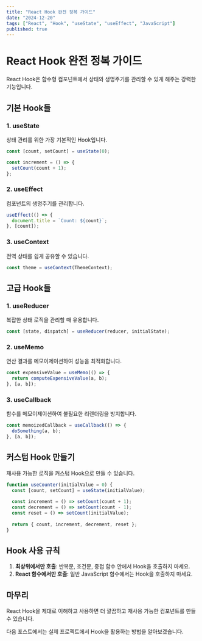```yaml
---
title: "React Hook 완전 정복 가이드"
date: "2024-12-20"
tags: ["React", "Hook", "useState", "useEffect", "JavaScript"]
published: true
---
```


# React Hook 완전 정복 가이드

React Hook은 함수형 컴포넌트에서 상태와 생명주기를 관리할 수 있게 해주는 강력한 기능입니다.

## 기본 Hook들

### 1. useState
상태 관리를 위한 가장 기본적인 Hook입니다.

```javascript
const [count, setCount] = useState(0);

const increment = () => {
  setCount(count + 1);
};
```

### 2. useEffect
컴포넌트의 생명주기를 관리합니다.

```javascript
useEffect(() => {
  document.title = `Count: ${count}`;
}, [count]);
```

### 3. useContext
전역 상태를 쉽게 공유할 수 있습니다.

```javascript
const theme = useContext(ThemeContext);
```

## 고급 Hook들

### 1. useReducer
복잡한 상태 로직을 관리할 때 유용합니다.

```javascript
const [state, dispatch] = useReducer(reducer, initialState);
```

### 2. useMemo
연산 결과를 메모이제이션하여 성능을 최적화합니다.

```javascript
const expensiveValue = useMemo(() => {
  return computeExpensiveValue(a, b);
}, [a, b]);
```

### 3. useCallback
함수를 메모이제이션하여 불필요한 리렌더링을 방지합니다.

```javascript
const memoizedCallback = useCallback(() => {
  doSomething(a, b);
}, [a, b]);
```

## 커스텀 Hook 만들기

재사용 가능한 로직을 커스텀 Hook으로 만들 수 있습니다.

```javascript
function useCounter(initialValue = 0) {
  const [count, setCount] = useState(initialValue);
  
  const increment = () => setCount(count + 1);
  const decrement = () => setCount(count - 1);
  const reset = () => setCount(initialValue);
  
  return { count, increment, decrement, reset };
}
```

## Hook 사용 규칙

1. **최상위에서만 호출**: 반복문, 조건문, 중첩 함수 안에서 Hook을 호출하지 마세요.
2. **React 함수에서만 호출**: 일반 JavaScript 함수에서는 Hook을 호출하지 마세요.

## 마무리

React Hook을 제대로 이해하고 사용하면 더 깔끔하고 재사용 가능한 컴포넌트를 만들 수 있습니다.

다음 포스트에서는 실제 프로젝트에서 Hook을 활용하는 방법을 알아보겠습니다.
